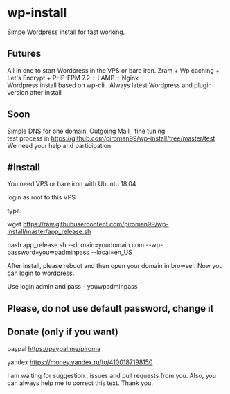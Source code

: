 # wp-install
Simpe Wordpress install for fast working. 

Futures
--- 
All in one to start Wordpress in the VPS or bare iron.  Zram + Wp caching + Let's Encrypt + PHP-FPM 7.2 + LAMP + Nginx <br>
Wordpress install based on wp-cli . Always latest Wordpress and plugin version after install

Soon
---
Simple DNS for one domain, Outgoing Mail , fine tuning <br>
test process in https://github.com/piroman99/wp-install/tree/master/test <br>
We need your help and participation<br>

#Install
----

You need VPS or bare iron with Ubuntu 18.04 

login as root to this VPS

type:

wget https://raw.githubusercontent.com/piroman99/wp-install/master/app_release.sh

bash app_release.sh --domain=youdomain.com --wp-password=youwpadminpass --local=en_US

After install, please reboot and then open your domain in browser. Now you can login to wordpress. 

Use login admin and pass - youwpadminpass

Please, do not use default password, change it
----


Donate (only if you want)
---
paypal https://paypal.me/piroma

yandex https://money.yandex.ru/to/4100187198150

I am waiting for suggestion , issues and pull requests from you. 
Also, you can always help me to correct this text.
Thank you.


